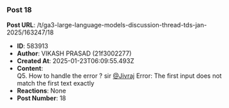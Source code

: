 ### Post 18
**Post URL**: /t/ga3-large-language-models-discussion-thread-tds-jan-2025/163247/18
- **ID**: 583913
- **Author**: VIKASH PRASAD (21f3002277)
- **Created At**: 2025-01-23T06:09:55.493Z
- **Content**:  
  Q5.  How to handle the error ? sir <a class="mention" href="/u/jivraj">@Jivraj</a>
Error: The first input does not match the first text exactly
- **Reactions**: None
- **Post Number**: 18

